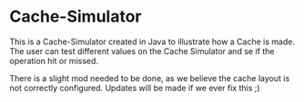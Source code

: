 Cache-Simulator
===============
This is a Cache-Simulator created in Java to illustrate how a Cache is made.
The user can test different values on the Cache Simulator and se if the operation hit or missed.

There is a slight mod needed to be done, as we believe the cache layout is not correctly 
configured. Updates will be made if we ever fix this ;)
